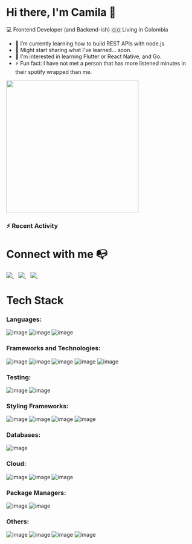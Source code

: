 # Hi there, I'm Camila 👋

:computer: Frontend Developer (and Backend-ish)
:colombia: Living in Colombia

- 🌱 I’m currently learning how to build REST APIs with node.js
- 👯 Might start sharing what I've learned... soon.
- 🥅 I'm interested in learning Flutter or React Native, and Go.
- ⚡ Fun fact: I have not met a person that has more listened minutes in their spotify wrapped than me.

<p>
  <a href="#"><img src="https://github-readme-stats-nine-ashen.vercel.app/api?username=candrepa1&show_icons=true&count_private=true&theme=dark" width="350"></a>
</p>

### :zap: Recent Activity
<!--START_SECTION:activity-->

<!--END_SECTION:activity-->

# Connect with me :mailbox_with_no_mail:

<a href="https://www.linkedin.com/in/candrepa1/">
    <img src="https://img.shields.io/badge/linkedin-%230077B5.svg?&style=for-the-badge&logo=linkedin&logoColor=white" />
  </a>&nbsp;&nbsp;
  <a href="https://twitter.com/candrepa1">
    <img src="https://img.shields.io/badge/Twitter-1DA1F2?style=for-the-badge&logo=twitter&logoColor=white" />        
  </a>&nbsp;&nbsp;
   <a href="https://mail.google.com/mail/u/0/?view=cm&to=candrepa1@gmail.com&su=Let's%20connect!">
    <img src="https://img.shields.io/badge/Gmail-D14836?style=for-the-badge&logo=gmail&logoColor=white" />        
  </a>&nbsp;&nbsp;

<br />

# Tech Stack

### Languages:

![image](https://img.shields.io/badge/HTML5-E34F26?style=for-the-badge&logo=html5&logoColor=white)
![image](https://img.shields.io/badge/CSS3-1572B6?style=for-the-badge&logo=css3&logoColor=white)
![image](https://img.shields.io/badge/JavaScript-F7DF1E?style=for-the-badge&logo=javascript&logoColor=black)

### Frameworks and Technologies: 

![image](https://img.shields.io/badge/Node.js-43853D?style=for-the-badge&logo=node-dot-js&logoColor=white)
![image](https://img.shields.io/badge/Express.js-000000?style=for-the-badge&logo=express&logoColor=white)
![image](https://img.shields.io/badge/React-20232A?style=for-the-badge&logo=react&logoColor=61DAFB)
![image](https://img.shields.io/badge/Redux-593D88?style=for-the-badge&logo=redux&logoColor=white)
![image](https://img.shields.io/badge/React_Router-CA4245?style=for-the-badge&logo=react-router&logoColor=white)

### Testing: 

![image](https://img.shields.io/badge/Jest-C21325?style=for-the-badge&logo=jest&logoColor=white)
![image](https://img.shields.io/badge/React_Testing_Library-38B2AC?style=for-the-badge&logo=testing-library&logoColor=white)

### Styling Frameworks: 

![image](https://img.shields.io/badge/styled--components-DB7093?style=for-the-badge&logo=styled-components&logoColor=white)
![image](https://img.shields.io/badge/Bootstrap-563D7C?style=for-the-badge&logo=bootstrap&logoColor=white)
![image](https://img.shields.io/badge/Tailwind_CSS-38B2AC?style=for-the-badge&logo=tailwind-css&logoColor=white)
![image](https://img.shields.io/badge/Material--UI-0081CB?style=for-the-badge&logo=material-ui&logoColor=white)

### Databases:

![image](https://img.shields.io/badge/PostgreSQL-316192?style=for-the-badge&logo=postgresql&logoColor=white)

### Cloud: 

![image](https://img.shields.io/badge/Netlify-00C7B7?style=for-the-badge&logo=netlify&logoColor=white)
![image](https://img.shields.io/badge/Heroku-430098?style=for-the-badge&logo=heroku&logoColor=white)
![image](https://img.shields.io/badge/firebase-ffca28?style=for-the-badge&logo=firebase&logoColor=black)

### Package Managers: 

![image](https://img.shields.io/badge/npm-CB3837?style=for-the-badge&logo=npm&logoColor=white)
![image](https://img.shields.io/badge/Yarn-2C8EBB?style=for-the-badge&logo=yarn&logoColor=white)

### Others:

![image](https://img.shields.io/badge/Git-F05032?style=for-the-badge&logo=git&logoColor=white)
![image](https://img.shields.io/badge/Postman-FF6C37?style=for-the-badge&logo=Postman&logoColor=white)
![image](https://img.shields.io/badge/Visual_Studio_Code-0078D4?style=for-the-badge&logo=visual%20studio%20code&logoColor=white)
![image](https://img.shields.io/badge/Shell_Script-121011?style=for-the-badge&logo=gnu-bash&logoColor=white)

<br/>
